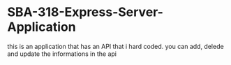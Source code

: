 # SBA-318-Express-Server-Application
this is an application that has an API that i hard coded.
you can add, delede and update the informations in the api
